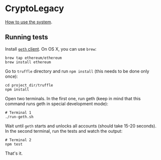 # CryptoLegacy

[How to use the system](/HOWTO.md).

## Running tests

Install [`geth` client](https://ethereum.org/cli). On OS X, you can use `brew`:

```
brew tap ethereum/ethereum
brew install ethereum
```

Go to `truffle` directory and run `npm install` (this needs to be done only once):

```shell
cd project_dir/truffle
npm install
```

Open two terminals. In the first one, run geth (keep in mind that this command runs geth in special development mode):

```shell
# Terminal 1
./run-geth.sh
```

Wait until `geth` starts and unlocks all accounts (should take 15-20 seconds). In the second terminal, run the tests and watch the output:

```shell
# Terminal 2
npm test
```

That's it.
